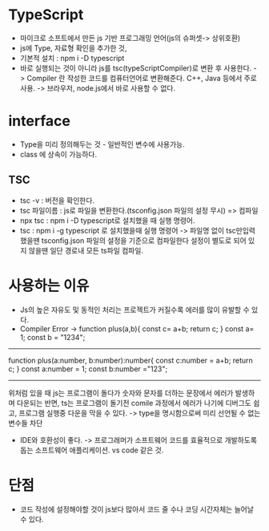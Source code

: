 # TypeScript

- 마이크로 소프트에서 만든 js 기반 프로그래밍 언어(js의 슈퍼셋-> 상위호환)
- js에 Type, 자료형 확인을 추가한 것,
- 기본적 설치 : npm i -D typescript
- 바로 실행되는 것이 아니라 js를 tsc(typeScriptCompiler)로 변환 후 사용한다.
  -> Compiler 란 작성한 코드를 컴퓨터언어로 변환해준다. C++, Java 등에서 주로 사용.
  -> 브라우저, node.js에서 바로 사용할 수 없다.

# interface

- Type을 미리 정의해두는 것 - 일반적인 변수에 사용가능.
- class 에 상속이 가능하다.

## TSC

- tsc -v : 버전을 확인한다.
- tsc 파일이름 : js로 파일을 변환한다.(tsconfig.json 파일의 설정 무시) => 컴파일
- npx tsc : npm i -D typescript로 설치했을 때 실행 명령어.
- tsc : npm i -g typescript 로 설치했을때 실행 명령어
  -> 파일명 없이 tsc만입력했을땐 tsconfig.json 파일의 설정을 기준으로 컴파일한다 설정이 별도로 되어 있지 않을땐 일단 경로내 모든 ts파일 컴파일.

# 사용하는 이유

- Js의 높은 자유도 및 동적인 처리는 프로젝트가 커질수록 에러를 많이 유발할 수 있다.
- Compiler Error
  -> function plus(a,b){
  const c= a+b;
  return c;
  }
  const a= 1;
  const b = "1234";

---

function plus(a:number, b:number):number{
const c:number = a+b;
return c;
}
const a:number = 1;
const b:number ="123";

---

위처럼 있을 때
js는 프로그램이 돌다가 숫자와 문자를 더하는 문장에서 에러가 발생하며 다운되는 반면, ts는 프로그램이 돌기전 comile 과정에서 에러가 나기에 디버그도 쉽고, 프로그램 실행중 다운을 막을 수 있다. -> type을 명시함으로써 미리 선언될 수 없는 변수들 차단

- IDE와 호환성이 좋다.
  -> 프로그래머가 소프트웨어 코드를 효율적으로 개발하도록 돕는 소프트웨어 애플리케이션. vs code 같은 것.

# 단점

- 코드 작성에 설정해야할 것이 js보다 많아서 코드 줄 수나 코딩 시간자체는 늘어날 수 있다.
